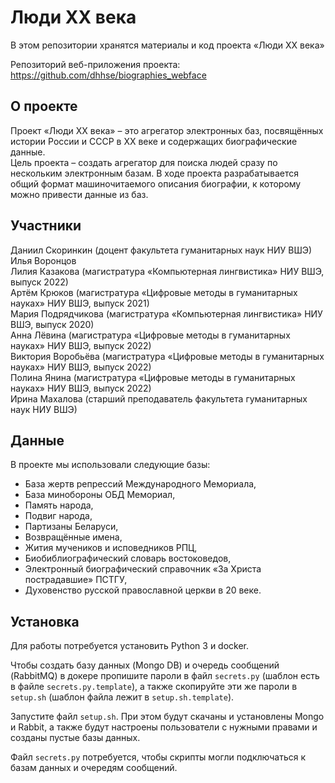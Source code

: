 # Люди XX века
В этом репозитории хранятся материалы и код проекта «Люди XX века»

Репозиторий веб-приложения проекта: https://github.com/dhhse/biographies_webface

## О проекте
Проект «Люди XX века» – это агрегатор электронных баз, посвящённых истории России и СССР в XX веке и содержащих биографические данные.  
Цель проекта – создать агрегатор для поиска людей сразу по нескольким электронным базам. В ходе проекта разрабатывается общий формат машиночитаемого описания биографии, к которому можно привести данные из баз. 

## Участники
Даниил Скоринкин (доцент факультета гуманитарных наук НИУ ВШЭ)  
Илья Воронцов  
Лилия Казакова (магистратура «Компьютерная лингвистика» НИУ ВШЭ, выпуск 2022)  
Артём Крюков (магистратура «Цифровые методы в гуманитарных науках» НИУ ВШЭ, выпуск 2021)  
Мария Подрядчикова (магистратура «Компьютерная лингвистика» НИУ ВШЭ, выпуск 2020)  
Анна Лёвина (магистратура «Цифровые методы в гуманитарных науках» НИУ ВШЭ, выпуск 2022)  
Виктория Воробьёва (магистратура «Цифровые методы в гуманитарных науках» НИУ ВШЭ, выпуск 2022)  
Полина Янина (магистратура «Цифровые методы в гуманитарных науках» НИУ ВШЭ, выпуск 2022)  
Ирина Махалова (старший преподаватель факультета гуманитарных наук НИУ ВШЭ)  

## Данные
В проекте мы использовали следующие базы:
- База жертв репрессий Международного Мемориала,
- База минобороны ОБД Мемориал,
- Память народа,
- Подвиг народа,
- Партизаны Беларуси,
- Возвращённые имена,
- Жития мучеников и исповедников РПЦ,
- Биобиблиографический словарь востоковедов, 
- Электронный биографический справочник «За Христа пострадавшие» ПСТГУ,
- Духовенство русской православной церкви в 20 веке.

## Установка
Для работы потребуется установить Python 3 и docker.

Чтобы создать базу данных (Mongo DB) и очередь сообщений (RabbitMQ) в докере пропишите пароли
в файл `secrets.py` (шаблон есть в файле `secrets.py.template`), а также скопируйте эти же
пароли в `setup.sh` (шаблон файла лежит в `setup.sh.template`).

Запустите файл `setup.sh`. При этом будут скачаны и установлены Mongo и Rabbit, а также
будут настроены пользователи с нужными правами и созданы пустые базы данных.

Файл `secrets.py` потребуется, чтобы скрипты могли подключаться к базам данных и очередям сообщений.
